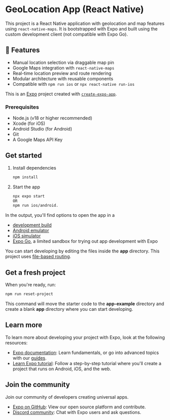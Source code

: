 # GeoLocation App (React Native)

This project is a React Native application with geolocation and map features using `react-native-maps`. It is bootstrapped with Expo and built using the custom development client (not compatible with Expo Go).

## 🚀 Features

-  Manual location selection via draggable map pin  
-  Google Maps integration with `react-native-maps`  
-  Real-time location preview and route rendering  
-  Modular architecture with reusable components  
-  Compatible with `npm run ios` or `npx react-native run-ios`

This is an [Expo](https://expo.dev) project created with [`create-expo-app`](https://www.npmjs.com/package/create-expo-app).

### Prerequisites

- Node.js (v18 or higher recommended)
- Xcode (for iOS)
- Android Studio (for Android)
- Git
- A Google Maps API Key

## Get started

1. Install dependencies

   ```bash
   npm install
   ```

2. Start the app

   ```bash
   npx expo start
   OR
   npm run ios/android.
   ```

In the output, you'll find options to open the app in a

- [development build](https://docs.expo.dev/develop/development-builds/introduction/)
- [Android emulator](https://docs.expo.dev/workflow/android-studio-emulator/)
- [iOS simulator](https://docs.expo.dev/workflow/ios-simulator/)
- [Expo Go](https://expo.dev/go), a limited sandbox for trying out app development with Expo

You can start developing by editing the files inside the **app** directory. This project uses [file-based routing](https://docs.expo.dev/router/introduction).

## Get a fresh project

When you're ready, run:

```bash
npm run reset-project
```

This command will move the starter code to the **app-example** directory and create a blank **app** directory where you can start developing.

## Learn more

To learn more about developing your project with Expo, look at the following resources:

- [Expo documentation](https://docs.expo.dev/): Learn fundamentals, or go into advanced topics with our [guides](https://docs.expo.dev/guides).
- [Learn Expo tutorial](https://docs.expo.dev/tutorial/introduction/): Follow a step-by-step tutorial where you'll create a project that runs on Android, iOS, and the web.

## Join the community

Join our community of developers creating universal apps.

- [Expo on GitHub](https://github.com/expo/expo): View our open source platform and contribute.
- [Discord community](https://chat.expo.dev): Chat with Expo users and ask questions.
